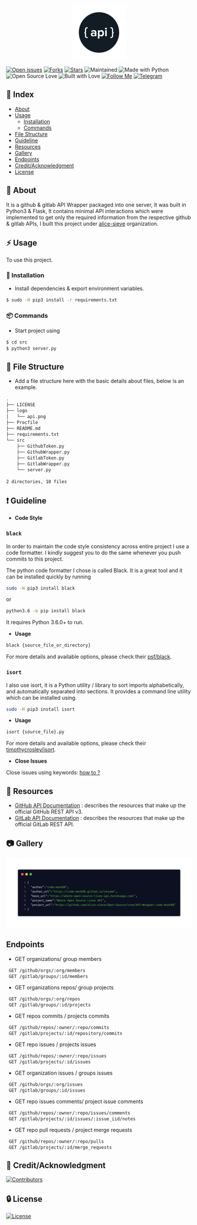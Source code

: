 <p align="center">
  <img src="./images/api.png" width="150">
</p>

[![Open issues](https://img.shields.io/github/issues/code-monk08/open-source-api-wrapper?style=for-the-badge&logo=github)](https://github.com/code-monk08/open-source-api-wrapper/issues)  [![Forks](https://img.shields.io/github/forks/code-monk08/open-source-api-wrapper?style=for-the-badge&logo=github)](https://github.com/code-monk08/open-source-api-wrapper/network/members)  [![Stars](https://img.shields.io/github/stars/code-monk08/open-source-api-wrapper?style=for-the-badge&logo=reverbnation)](https://github.com/code-monk08/open-source-api-wrapper/stargazers)  ![Maintained](https://img.shields.io/maintenance/yes/2019?style=for-the-badge&logo=github)  ![Made with Python](https://img.shields.io/badge/Made%20with-Python-blueviolet?style=for-the-badge&logo=python)  ![Open Source Love](https://img.shields.io/badge/Open%20Source-%E2%99%A5-red?style=for-the-badge&logo=open-source-initiative)  ![Built with Love](https://img.shields.io/badge/Built%20With-%E2%99%A5-critical?style=for-the-badge&logo=ko-fi)  [![Follow Me](https://img.shields.io/twitter/follow/codemonk08_?color=blue&label=Follow%20%40codemonk08_&logo=twitter&style=for-the-badge)](https://twitter.com/intent/follow?screen_name=codemonk08_)  [![Telegram](https://img.shields.io/badge/Telegram-Chat-informational?style=for-the-badge&logo=telegram)](https://telegram.me/codemonk08)

## :ledger: Index

- [About](#beginner-about)
- [Usage](#zap-usage)
  - [Installation](#electric_plug-installation)
  - [Commands](#package-commands)
- [File Structure](#file_folder-file-structure)
- [Guideline](#exclamation-guideline)  
- [Resources](#page_facing_up-resources)
- [Gallery](#camera-gallery)
- [Endpoints](#endpoints)
- [Credit/Acknowledgment](#star2-creditacknowledgment)
- [License](#lock-license)

##  :beginner: About
It is a github & gitlab API Wrapper packaged into one server, It was built in Python3 & Flask, It contains minimal API interactions which were implemented to get only the required information from the respective github & gitlab APIs, I built this project under [alice-sieve](https://github.com/alice-sieve/Open-Source/tree/API-Wrapper-code-monk08/API%20Wrapper) organization.

## :zap: Usage
To use this project.

###  :electric_plug: Installation
- Install dependencies & export environment variables.

```bash
$ sudo -H pip3 install -r requirements.txt
```
###  :package: Commands
- Start project using
```bash
$ cd src
$ python3 server.py
```

##  :file_folder: File Structure
- Add a file structure here with the basic details about files, below is an example.

```
.
├── LICENSE
├── logo
│   └── api.png
├── Procfile
├── README.md
├── requirements.txt
└── src
    ├── GithubToken.py
    ├── GithubWrapper.py
    ├── GitlabToken.py
    ├── GitlabWrapper.py
    └── server.py                   

2 directories, 10 files
```

##  :exclamation: Guideline

- __Code Style__

### `black`
In order to maintain the code style consistency across entire project I use a code formatter. I kindly suggest you to do the same whenever you push commits to this project. 

The python code formatter I chose is called Black. It is a great tool and it can be installed quickly by running 

```bash
sudo -H pip3 install black
```

or

```bash
python3.6 -m pip install black
```

It requires Python 3.6.0+ to run.

- __Usage__

```bash
black {source_file_or_directory}
```

For more details and available options, please check their [psf/black](https://github.com/psf/black).

### `isort`
I also use isort, it is a Python utility / library to sort imports alphabetically, and automatically separated into sections. It provides a command line utility which can be installed using.

```bash
sudo -H pip3 install isort 
```

- __Usage__

```bash
isort {source_file}.py
```

For more details and available options, please check their [timothycrosley/isort](https://github.com/timothycrosley/isort).


- __Close Issues__

Close issues using keywords: [how to ?](https://help.github.com/en/articles/closing-issues-using-keywords)

##  :page_facing_up: Resources
- [GitHub API Documentation](https://developer.github.com/v3/) : describes the resources that make up the official GitHub REST API v3.
- [GitLab API Documentation](https://docs.gitlab.com/ee/api/) : describes the resources that make up the official GitLab REST API.



##  :camera: Gallery
<p align="center">
  <img src="./images/baseroute.png">
</p>

## Endpoints

- GET organizations/ group members
```
 GET /github/orgs/:org/members
 GET /gitlab/groups/:id/members
```

- GET organizations repos/ group projects
```
 GET /github/orgs/:org/repos
 GET /gitlab/groups/:id/projects
```

- GET repos commits / projects commits
```
 GET /github/repos/:owner/:repo/commits
 GET /gitlab/projects/:id/repository/commits
```

- GET repo issues / projects issues
```
 GET /github/repos/:owner/:repo/issues
 GET /gitlab/projects/:id/issues
```

- GET organization issues / groups issues
```
 GET /github/orgs/:org/issues
 GET /gitlab/groups/:id/issues
```

- GET repo issues comments/ project issue comments
```
 GET /github/repos/:owner/:repo/issues/comments
 GET /gitlab/projects/:id/issues/:issue_iid/notes
```

- GET repo pull requests / project merge requests
```
 GET /github/repos/:owner/:repo/pulls
 GET /gitlab/projects/:id/merge_requests
```

## :star2: Credit/Acknowledgment
[![Contributors](https://img.shields.io/github/contributors/code-monk08/open-source-api-wrapper?style=for-the-badge)](https://github.com/code-monk08/open-source-api-wrapper/graphs/contributors)

##  :lock: License
[![License](https://img.shields.io/github/license/code-monk08/open-source-api-wrapper?style=for-the-badge)](https://github.com/code-monk08/open-source-api-wrapper/blob/master/LICENSE)
